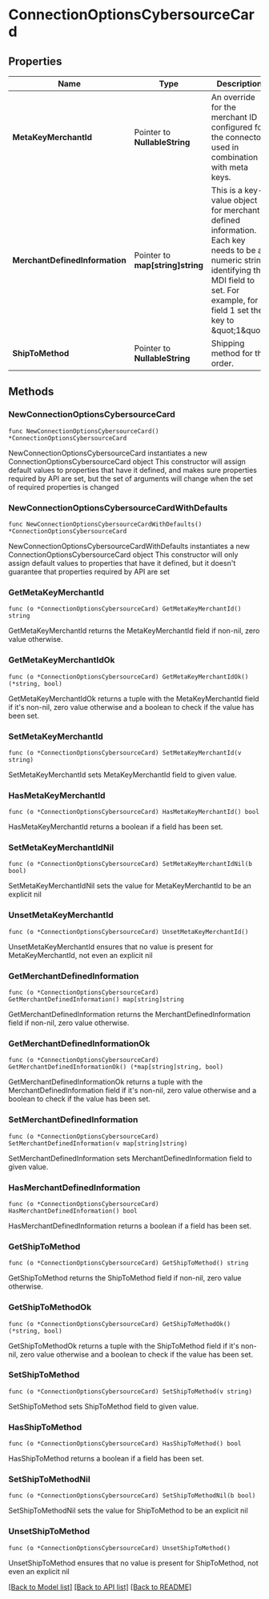# ConnectionOptionsCybersourceCard

## Properties

Name | Type | Description | Notes
------------ | ------------- | ------------- | -------------
**MetaKeyMerchantId** | Pointer to **NullableString** | An override for the merchant ID configured for the connector, used in combination with meta keys. | [optional] 
**MerchantDefinedInformation** | Pointer to **map[string]string** | This is a key-value object for merchant defined information. Each key needs to be a numeric string identifying the MDI field to set. For example, for field 1 set the key to \&quot;1\&quot;. | [optional] 
**ShipToMethod** | Pointer to **NullableString** | Shipping method for the order. | [optional] 

## Methods

### NewConnectionOptionsCybersourceCard

`func NewConnectionOptionsCybersourceCard() *ConnectionOptionsCybersourceCard`

NewConnectionOptionsCybersourceCard instantiates a new ConnectionOptionsCybersourceCard object
This constructor will assign default values to properties that have it defined,
and makes sure properties required by API are set, but the set of arguments
will change when the set of required properties is changed

### NewConnectionOptionsCybersourceCardWithDefaults

`func NewConnectionOptionsCybersourceCardWithDefaults() *ConnectionOptionsCybersourceCard`

NewConnectionOptionsCybersourceCardWithDefaults instantiates a new ConnectionOptionsCybersourceCard object
This constructor will only assign default values to properties that have it defined,
but it doesn't guarantee that properties required by API are set

### GetMetaKeyMerchantId

`func (o *ConnectionOptionsCybersourceCard) GetMetaKeyMerchantId() string`

GetMetaKeyMerchantId returns the MetaKeyMerchantId field if non-nil, zero value otherwise.

### GetMetaKeyMerchantIdOk

`func (o *ConnectionOptionsCybersourceCard) GetMetaKeyMerchantIdOk() (*string, bool)`

GetMetaKeyMerchantIdOk returns a tuple with the MetaKeyMerchantId field if it's non-nil, zero value otherwise
and a boolean to check if the value has been set.

### SetMetaKeyMerchantId

`func (o *ConnectionOptionsCybersourceCard) SetMetaKeyMerchantId(v string)`

SetMetaKeyMerchantId sets MetaKeyMerchantId field to given value.

### HasMetaKeyMerchantId

`func (o *ConnectionOptionsCybersourceCard) HasMetaKeyMerchantId() bool`

HasMetaKeyMerchantId returns a boolean if a field has been set.

### SetMetaKeyMerchantIdNil

`func (o *ConnectionOptionsCybersourceCard) SetMetaKeyMerchantIdNil(b bool)`

 SetMetaKeyMerchantIdNil sets the value for MetaKeyMerchantId to be an explicit nil

### UnsetMetaKeyMerchantId
`func (o *ConnectionOptionsCybersourceCard) UnsetMetaKeyMerchantId()`

UnsetMetaKeyMerchantId ensures that no value is present for MetaKeyMerchantId, not even an explicit nil
### GetMerchantDefinedInformation

`func (o *ConnectionOptionsCybersourceCard) GetMerchantDefinedInformation() map[string]string`

GetMerchantDefinedInformation returns the MerchantDefinedInformation field if non-nil, zero value otherwise.

### GetMerchantDefinedInformationOk

`func (o *ConnectionOptionsCybersourceCard) GetMerchantDefinedInformationOk() (*map[string]string, bool)`

GetMerchantDefinedInformationOk returns a tuple with the MerchantDefinedInformation field if it's non-nil, zero value otherwise
and a boolean to check if the value has been set.

### SetMerchantDefinedInformation

`func (o *ConnectionOptionsCybersourceCard) SetMerchantDefinedInformation(v map[string]string)`

SetMerchantDefinedInformation sets MerchantDefinedInformation field to given value.

### HasMerchantDefinedInformation

`func (o *ConnectionOptionsCybersourceCard) HasMerchantDefinedInformation() bool`

HasMerchantDefinedInformation returns a boolean if a field has been set.

### GetShipToMethod

`func (o *ConnectionOptionsCybersourceCard) GetShipToMethod() string`

GetShipToMethod returns the ShipToMethod field if non-nil, zero value otherwise.

### GetShipToMethodOk

`func (o *ConnectionOptionsCybersourceCard) GetShipToMethodOk() (*string, bool)`

GetShipToMethodOk returns a tuple with the ShipToMethod field if it's non-nil, zero value otherwise
and a boolean to check if the value has been set.

### SetShipToMethod

`func (o *ConnectionOptionsCybersourceCard) SetShipToMethod(v string)`

SetShipToMethod sets ShipToMethod field to given value.

### HasShipToMethod

`func (o *ConnectionOptionsCybersourceCard) HasShipToMethod() bool`

HasShipToMethod returns a boolean if a field has been set.

### SetShipToMethodNil

`func (o *ConnectionOptionsCybersourceCard) SetShipToMethodNil(b bool)`

 SetShipToMethodNil sets the value for ShipToMethod to be an explicit nil

### UnsetShipToMethod
`func (o *ConnectionOptionsCybersourceCard) UnsetShipToMethod()`

UnsetShipToMethod ensures that no value is present for ShipToMethod, not even an explicit nil

[[Back to Model list]](../README.md#documentation-for-models) [[Back to API list]](../README.md#documentation-for-api-endpoints) [[Back to README]](../README.md)


